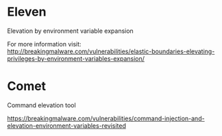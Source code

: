 # Eleven
Elevation by environment variable expansion

For more information visit:
http://breakingmalware.com/vulnerabilities/elastic-boundaries-elevating-privileges-by-environment-variables-expansion/

# Comet
Command elevation tool

https://breakingmalware.com/vulnerabilities/command-injection-and-elevation-environment-variables-revisited
